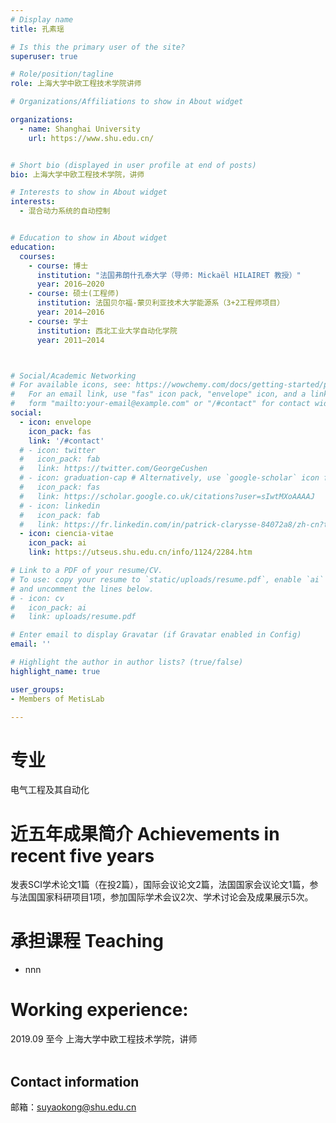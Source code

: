 ```yaml
---
# Display name
title: 孔素瑶

# Is this the primary user of the site?
superuser: true

# Role/position/tagline
role: 上海大学中欧工程技术学院讲师

# Organizations/Affiliations to show in About widget

organizations:
  - name: Shanghai University
    url: https://www.shu.edu.cn/


# Short bio (displayed in user profile at end of posts)
bio: 上海大学中欧工程技术学院，讲师

# Interests to show in About widget
interests:
  - 混合动力系统的自动控制


# Education to show in About widget
education:
  courses:
    - course: 博士
      institution: "法国弗朗什孔泰大学（导师: Mickaël HILAIRET 教授）"
      year: 2016–2020
    - course: 硕士(工程师)
      institution: 法国贝尔福-蒙贝利亚技术大学能源系（3+2工程师项目）
      year: 2014–2016
    - course: 学士
      institution: 西北工业大学自动化学院
      year: 2011–2014



# Social/Academic Networking
# For available icons, see: https://wowchemy.com/docs/getting-started/page-builder/#icons
#   For an email link, use "fas" icon pack, "envelope" icon, and a link in the
#   form "mailto:your-email@example.com" or "/#contact" for contact widget.
social:
  - icon: envelope
    icon_pack: fas
    link: '/#contact'
  # - icon: twitter
  #   icon_pack: fab
  #   link: https://twitter.com/GeorgeCushen
  # - icon: graduation-cap # Alternatively, use `google-scholar` icon from `ai` icon pack
  #   icon_pack: fas
  #   link: https://scholar.google.co.uk/citations?user=sIwtMXoAAAAJ
  # - icon: linkedin
  #   icon_pack: fab
  #   link: https://fr.linkedin.com/in/patrick-clarysse-84072a8/zh-cn?trk=people-guest_people_search-card
  - icon: ciencia-vitae
    icon_pack: ai
    link: https://utseus.shu.edu.cn/info/1124/2284.htm

# Link to a PDF of your resume/CV.
# To use: copy your resume to `static/uploads/resume.pdf`, enable `ai` icons in `params.toml`,
# and uncomment the lines below.
# - icon: cv
#   icon_pack: ai
#   link: uploads/resume.pdf

# Enter email to display Gravatar (if Gravatar enabled in Config)
email: ''

# Highlight the author in author lists? (true/false)
highlight_name: true

user_groups:
- Members of MetisLab

---
```


# 专业
电气工程及其自动化

# 近五年成果简介 Achievements in recent five years

发表SCI学术论文1篇（在投2篇），国际会议论文2篇，法国国家会议论文1篇，参与法国国家科研项目1项，参加国际学术会议2次、学术讨论会及成果展示5次。

# 承担课程 Teaching
- nnn

# Working experience:
   2019.09   至今 上海大学中欧工程技术学院，讲师<br><br>

## Contact information

邮箱：suyaokong@shu.edu.cn
